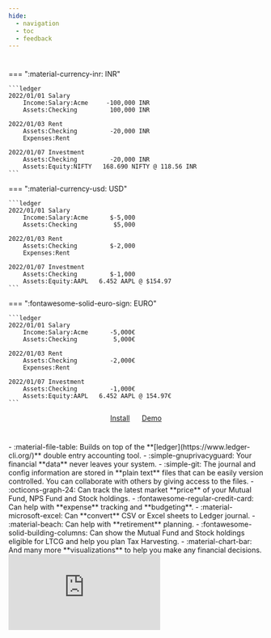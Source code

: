 ```yaml
---
hide:
  - navigation
  - toc
  - feedback
---
```


#

<div class="home" markdown>
=== ":material-currency-inr: INR"

    ```ledger
    2022/01/01 Salary
        Income:Salary:Acme     -100,000 INR
        Assets:Checking         100,000 INR

    2022/01/03 Rent
        Assets:Checking         -20,000 INR
        Expenses:Rent

    2022/01/07 Investment
        Assets:Checking         -20,000 INR
        Assets:Equity:NIFTY   168.690 NIFTY @ 118.56 INR
    ```

=== ":material-currency-usd: USD"

    ```ledger
    2022/01/01 Salary
        Income:Salary:Acme      $-5,000
        Assets:Checking          $5,000

    2022/01/03 Rent
        Assets:Checking         $-2,000
        Expenses:Rent

    2022/01/07 Investment
        Assets:Checking         $-1,000
        Assets:Equity:AAPL   6.452 AAPL @ $154.97
    ```

=== ":fontawesome-solid-euro-sign: EURO"

    ```ledger
    2022/01/01 Salary
        Income:Salary:Acme      -5,000€
        Assets:Checking          5,000€

    2022/01/03 Rent
        Assets:Checking         -2,000€
        Expenses:Rent

    2022/01/07 Investment
        Assets:Checking         -1,000€
        Assets:Equity:AAPL   6.452 AAPL @ 154.97€
    ```


<p style="text-align: center; margin-bottom: 40px">
  <a class="md-button md-button--primary" style="margin-right: 20px;" href="/getting-started/installation/">Install</a>
  <a class="md-button md-button--primary" href="https://demo.paisa.fyi">Demo</a>
</p>


<div class="features-container" markdown>
<div class="features" markdown>
- :material-file-table: Builds on top of the **[ledger](https://www.ledger-cli.org/)** double entry accounting tool.
- :simple-gnuprivacyguard: Your financial **data** never leaves your system.
- :simple-git: The journal and config information are stored in **plain text** files
  that can be easily version controlled. You can collaborate with
  others by giving access to the files.
- :octicons-graph-24: Can track the latest market **price** of your Mutual Fund, NPS Fund
  and Stock holdings.
- :fontawesome-regular-credit-card: Can help with **expense** tracking and **budgeting**.
- :material-microsoft-excel: Can **convert** CSV or Excel sheets to Ledger journal.
- :material-beach: Can help with **retirement** planning.
- :fontawesome-solid-building-columns: Can show the Mutual Fund and Stock holdings eligible for LTCG and
  help you plan Tax Harvesting.
- :material-chart-bar: And many more **visualizations** to help you make any financial
  decisions.
</div>

<div class="thumbnail-container">
  <div class="thumbnail">
    <iframe src="https://demo.paisa.fyi" frameborder="0" scrolling="no"></iframe>
  </div>
</div>
</div>
</div>
